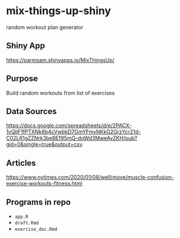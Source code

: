 # mix-things-up-shiny
random workout plan generator
## Shiny App
https://parmsam.shinyapps.io/MixThingsUp/
## Purpose
Build random workouts from list of exercises
## Data Sources
https://docs.google.com/spreadsheets/d/e/2PACX-1vQliF1fPTXNk6b4cVwbkD7GmYFmyNKkG2GrzYcr21d-C02L61gZZNrk3beBEf95mQ-doWd3MweAyZKH/pub?gid=0&single=true&output=csv
## Articles
https://www.nytimes.com/2020/01/08/well/move/muscle-confusion-exercise-workouts-fitness.html
## Programs in repo
* `app.R`
* `draft.Rmd`
* `exercise_doc.Rmd`
